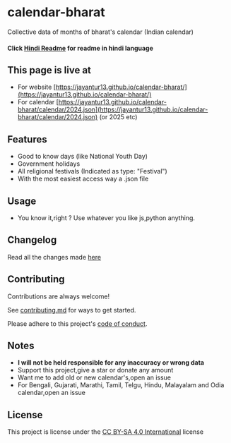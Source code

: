 # calendar-bharat

Collective data of months of bharat's calendar (Indian calendar)

#### Click [Hindi Readme](https://github.com/jayantur13/calendar-bharat/blob/main/README-hi.md) for readme in hindi language

## This page is live at

- For website [https://jayantur13.github.io/calendar-bharat/](https://jayantur13.github.io/calendar-bharat/)
- For calendar [https://jayantur13.github.io/calendar-bharat/calendar/2024.json](https://jayantur13.github.io/calendar-bharat/calendar/2024.json) (or 2025 etc)

## Features

- Good to know days (like National Youth Day)
- Government holidays
- All religional festivals (Indicated as type: "Festival")
- With the most easiest access way a .json file

## Usage

- You know it,right ? Use whatever you like js,python anything.

## Changelog

Read all the changes made [here](https://github.com/jayantur13/calendar-bharat/blob/main/CHANGELOG.md)

## Contributing

Contributions are always welcome!

See [contributing.md](https://github.com/jayantur13/calendar-bharat/blob/main/CONTRIBUTING.md) for ways to get started.

Please adhere to this project's [code of conduct](https://github.com/jayantur13/calendar-bharat/blob/main/CODE_OF_CONDUCT.md).

## Notes

- **I will not be held responsible for any inaccuracy or wrong data**
- Support this project,give a star or donate any amount
- Want me to add old or new calendar's,open an issue
- For Bengali, Gujarati, Marathi, Tamil, Telgu, Hindu, Malayalam and Odia calendar,open an issue

## License

This project is license under the [CC BY-SA 4.0 International](https://github.com/jayantur13/calendar-bharat/blob/main/LICENSE.md) license
